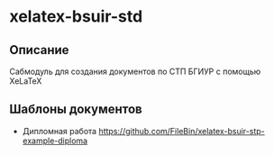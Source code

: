 # xelatex-bsuir-std

## Описание

Сабмодуль для создания документов по СТП БГИУР с помощью XeLaTeX 

## Шаблоны документов
* Дипломная работа https://github.com/FileBin/xelatex-bsuir-stp-example-diploma